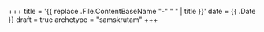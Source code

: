 +++
title = '{{ replace .File.ContentBaseName "-" " " | title }}'
date = {{ .Date }}
draft = true
archetype = "samskrutam"
+++